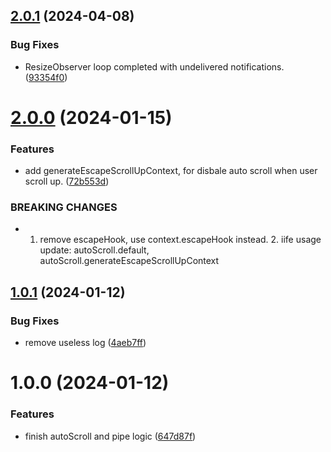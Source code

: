 ## [2.0.1](https://github.com/Yrobot/auto-scroll/compare/v2.0.0...v2.0.1) (2024-04-08)


### Bug Fixes

* ResizeObserver loop completed with undelivered notifications. ([93354f0](https://github.com/Yrobot/auto-scroll/commit/93354f0b15b7574cb62d9914d6480abbb14dded6))

# [2.0.0](https://github.com/Yrobot/auto-scroll/compare/v1.0.1...v2.0.0) (2024-01-15)


### Features

* add generateEscapeScrollUpContext, for disbale auto scroll when user scroll up. ([72b553d](https://github.com/Yrobot/auto-scroll/commit/72b553d7d6caf4ccaa639998e00fc919f0554c60))


### BREAKING CHANGES

* 1. remove escapeHook, use context.escapeHook instead. 2. iife usage update: autoScroll.default, autoScroll.generateEscapeScrollUpContext

## [1.0.1](https://github.com/Yrobot/auto-scroll/compare/v1.0.0...v1.0.1) (2024-01-12)


### Bug Fixes

* remove useless log ([4aeb7ff](https://github.com/Yrobot/auto-scroll/commit/4aeb7ff29a47f0ddc4c6a9fd32015383361b64e6))

# 1.0.0 (2024-01-12)


### Features

* finish autoScroll and pipe logic ([647d87f](https://github.com/Yrobot/auto-scroll/commit/647d87f66d6e20d6c8cebcad703ddd4ac03d15c9))
